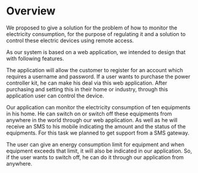 # Overview #
<p>
We proposed to give a solution for the problem of how to monitor the electricity consumption, for the purpose of regulating it and a solution to control these electric devices using remote access.<br>
</p><p>
As our system is based on a web application, we intended to design that with following features.<br>
</p><p>
The application will allow the customer to register for an account which requires a username and password. If a user wants to purchase the power controller kit, he can make his deal via this web application. After purchasing and setting this in their home or industry, through this application user can control the device.<br>
</p><p>
Our application can monitor the electricity consumption of ten equipments in his home. He can switch on or switch off these equipments from anywhere in the world through our web application. As well as he will receive an SMS to his mobile indicating the amount and the status of the equipments. For this task we planned to get support from a SMS gateway.<br>
</p><p>
The user can give an energy consumption limit for equipment and when equipment exceeds that limit, it will also be indicated in our application. So, if the user wants to switch off, he can do it through our application from anywhere.<br>
</p>